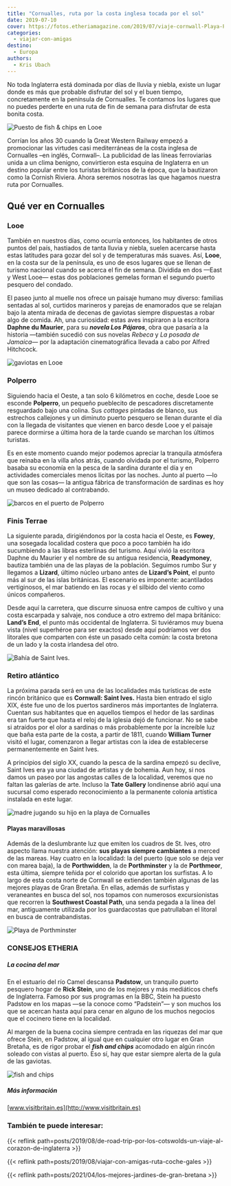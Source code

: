 ```yaml
---
title: "Cornualles, ruta por la costa inglesa tocada por el sol"
date: 2019-07-10
cover: https://fotos.etheriamagazine.com/2019/07/viaje-cornwall-Playa-Porthminster.jpg
categories: 
  - viajar-con-amigas
destino: 
  - Europa
authors: 
  - Kris Ubach
---
```


No toda Inglaterra está dominada por días de lluvia y niebla, existe un lugar donde es más que probable disfrutar del sol y el buen tiempo, concretamente en la península de Cornualles. Te contamos los lugares que no puedes perderte en una ruta de fin de semana para disfrutar de esta bonita costa.

![Puesto de fish & chips en Looe](https://fotos.etheriamagazine.com/2019/07/viaje-cornwall-Looe-2.jpg "Looe.")

Corrían los años 30 cuando la Great Western Railway empezó a promocionar las virtudes 
casi mediterráneas de la costa inglesa de Cornualles –en inglés, Cornwall–. La 
publicidad de las líneas ferroviarias unida a un clima benigno, convirtieron esta 
esquina de Inglaterra en un destino popular entre los turistas británicos de la época, 
que la bautizaron como la Cornish Riviera. Ahora seremos nosotras las que hagamos 
nuestra ruta por Cornualles. 

## Qué ver en Cornualles

### Looe

También en nuestros días, como ocurría entonces, los habitantes de otros puntos del 
país, hastiados de tanta lluvia y niebla, suelen acercarse hasta estas latitudes para 
gozar del sol y de temperaturas más suaves. Así, **Looe**, en la costa sur de la 
península, es uno de esos lugares que se llenan de turismo nacional cuando se acerca el 
fin de semana. Dividida en dos —East y West Looe— estas dos poblaciones gemelas forman 
el segundo puerto pesquero del condado. 

El paseo junto al muelle nos ofrece un paisaje humano muy diverso: familias sentadas al 
sol, curtidos marineros y parejas de enamorados que se relajan bajo la atenta mirada de 
decenas de gaviotas siempre dispuestas a robar algo de comida. Ah, una curiosidad: estas 
aves inspiraron a la escritora **Daphne du Maurier**, para su _**novela Los Pájaros**_, 
obra que pasaría a la historia —también sucedió con sus novelas _Rebeca_ y _La posada de 
Jamaica_— por la adaptación cinematográfica llevada a cabo por Alfred Hitchcock. 

![gaviotas en Looe](https://fotos.etheriamagazine.com/2019/07/viaje-cornwall-Looe.jpg "La vida transcurre tranquila en Looe.")

### Polperro

Siguiendo hacia el Oeste, a tan solo 6 kilómetros en coche, desde Looe se esconde 
**Polperro**, un pequeño pueblecito de pescadores discretamente resguardado bajo una 
colina. Sus _cottages_ pintadas de blanco, sus estrechos callejones y un diminuto puerto 
pesquero se llenan durante el día con la llegada de visitantes que vienen en barco desde 
Looe y el paisaje parece dormirse a última hora de la tarde cuando se marchan los 
últimos turistas. 

Es en este momento cuando mejor podemos apreciar la tranquila atmósfera que reinaba en 
la villa años atrás, cuando olvidada por el turismo, Polperro basaba su economía en la 
pesca de la sardina durante el día y en actividades comerciales menos lícitas por las 
noches. Junto al puerto —lo que son las cosas— la antigua fábrica de transformación de 
sardinas es hoy un museo dedicado al contrabando. 

![barcos en el puerto de Polperro](https://fotos.etheriamagazine.com/2019/07/viaje-cornwall-Polperro.jpg "Polperro.")

### Finis Terrae

La siguiente parada, dirigiéndonos por la costa hacia el Oeste, es **Fowey**, una 
sosegada localidad costera que poco a poco también ha ido sucumbiendo a las libras 
esterlinas del turismo. Aquí vivió la escritora Daphne du Maurier y el nombre de su 
antigua residencia, **Readymoney**, bautiza también una de las playas de la población. 
Seguimos rumbo Sur y llegamos a **Lizard**, último núcleo urbano antes de **Lizard’s 
Point**, el punto más al sur de las islas británicas. El escenario es imponente: 
acantilados vertiginosos, el mar batiendo en las rocas y el silbido del viento como 
únicos compañeros. 

Desde aquí la carretera, que discurre sinuosa entre campos de cultivo y una costa 
escarpada y salvaje, nos conduce a otro extremo del mapa británico: **Land’s End**, el 
punto más occidental de Inglaterra. Si tuviéramos muy buena vista (nivel superhéroe para 
ser exactos) desde aquí podríamos ver dos litorales que comparten con éste un pasado 
celta común: la costa bretona de un lado y la costa irlandesa del otro. 

![Bahía de Saint Ives.](https://fotos.etheriamagazine.com/2019/07/viaje-cornwall-bahia-ives.jpg "Bahía de Saint Ives.")

### Retiro atlántico

La próxima parada será en una de las localidades más turísticas de este rincón británico 
que es **Cornwall: Saint Ives.** Hasta bien entrado el siglo XIX, éste fue uno de los 
puertos sardineros más importantes de Inglaterra. Cuentan sus habitantes que en aquellos 
tiempos el hedor de las sardinas era tan fuerte que hasta el reloj de la iglesia dejó de 
funcionar. No se sabe si atraídos por el olor a sardinas o más probablemente por la 
increíble luz que baña esta parte de la costa, a partir de 1811, cuando **William 
Turner** visitó el lugar, comenzaron a llegar artistas con la idea de establecerse 
permanentemente en Saint Ives. 

A principios del siglo XX, cuando la pesca de la sardina empezó su declive, Saint Ives 
era ya una ciudad de artistas y de bohemia. Aun hoy, si nos damos un paseo por las 
angostas calles de la localidad, veremos que no faltan las galerías de arte. Incluso la 
**Tate Gallery** londinense abrió aquí una sucursal como esperado reconocimiento a la 
permanente colonia artística instalada en este lugar. 

![madre jugando su hijo en la playa de Cornualles](https://fotos.etheriamagazine.com/2019/07/viaje-cornwall-Saint-Michael.jpg "Saint Michael, en la península de Cornualles, se convierte en una isla cuando sube la marea.")

#### Playas maravillosas

Además de la deslumbrante luz que emiten los cuadros de St. Ives, otro aspecto llama 
nuestra atención: **sus playas siempre cambiantes** a merced de las mareas. Hay cuatro 
en la localidad: la del puerto (que solo se deja ver con marea baja), la de 
**Porthwidden**, la de **Porthminster** y la de **Porthmeor**, esta última, siempre 
teñida por el colorido que aportan los surfistas. A lo largo de esta costa norte de 
Cornwall se extienden también algunas de las mejores playas de Gran Bretaña. En ellas, 
además de surfistas y veraneantes en busca del sol, nos topamos con numerosos 
excursionistas que recorren la **Southwest Coastal Path**, una senda pegada a la línea 
del mar, antiguamente utilizada por los guardacostas que patrullaban el litoral en busca 
de contrabandistas. 

![Playa de Porthminster](https://fotos.etheriamagazine.com/2019/07/viaje-cornwall-Playa-Porthminster.jpg "Playa de Porthminster.")

### CONSEJOS ETHERIA

##### La cocina del mar

En el estuario del río Camel descansa **Padstow**, un tranquilo puerto pesquero hogar de 
**Rick Stein**, uno de los mejores y más mediáticos chefs de Inglaterra. Famoso por sus 
programas en la BBC, Stein ha puesto Padstow en los mapas —se la conoce como “Padstein”— 
y son muchos los que se acercan hasta aquí para cenar en alguno de los muchos negocios 
que el cocinero tiene en la localidad. 

Al margen de la buena cocina siempre centrada en las riquezas del mar que ofrece Stein, 
en Padstow, al igual que en cualquier otro lugar en Gran Bretaña, es de rigor probar el 
_**fish and chips**_ acomodado en algún rincón soleado con vistas al puerto. Eso sí, hay 
que estar siempre alerta de la gula de las gaviotas. 

![fish and chips](https://fotos.etheriamagazine.com/2019/07/fish-chips-inglaterra.jpg "Fish and chips, no es alta cocina pero hay que comerlo si vas a Inglaterra.")

##### Más información

[www.visitbritain.es](http://www.visitbritain.es) 

### También te puede interesar:

{{< reflink 
path=posts/2019/08/de-road-trip-por-los-cotswolds-un-viaje-al-corazon-de-inglaterra >}} 

{{< reflink path=posts/2019/08/viajar-con-amigas-ruta-coche-gales >}} 

{{< reflink path=posts/2021/04/los-mejores-jardines-de-gran-bretana >}}
